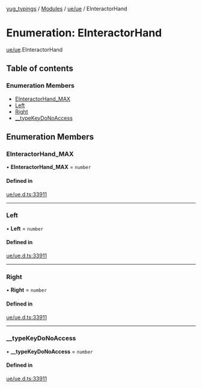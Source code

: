 [yug_typings](../README.md) / [Modules](../modules.md) / [ue/ue](../modules/ue_ue.md) / EInteractorHand

# Enumeration: EInteractorHand

[ue/ue](../modules/ue_ue.md).EInteractorHand

## Table of contents

### Enumeration Members

- [EInteractorHand\_MAX](ue_ue.EInteractorHand.md#einteractorhand_max)
- [Left](ue_ue.EInteractorHand.md#left)
- [Right](ue_ue.EInteractorHand.md#right)
- [\_\_typeKeyDoNoAccess](ue_ue.EInteractorHand.md#__typekeydonoaccess)

## Enumeration Members

### EInteractorHand\_MAX

• **EInteractorHand\_MAX** = `number`

#### Defined in

[ue/ue.d.ts:33911](https://github.com/YugMetaverse/yug_typings/blob/b7d9b19/ue/ue.d.ts#L33911)

___

### Left

• **Left** = `number`

#### Defined in

[ue/ue.d.ts:33911](https://github.com/YugMetaverse/yug_typings/blob/b7d9b19/ue/ue.d.ts#L33911)

___

### Right

• **Right** = `number`

#### Defined in

[ue/ue.d.ts:33911](https://github.com/YugMetaverse/yug_typings/blob/b7d9b19/ue/ue.d.ts#L33911)

___

### \_\_typeKeyDoNoAccess

• **\_\_typeKeyDoNoAccess** = `number`

#### Defined in

[ue/ue.d.ts:33911](https://github.com/YugMetaverse/yug_typings/blob/b7d9b19/ue/ue.d.ts#L33911)
